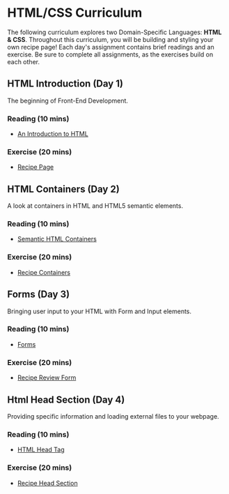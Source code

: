 # HTML/CSS Curriculum

The following curriculum explores two Domain-Specific Languages: **HTML & CSS**. Throughout this curriculum, you will be building and styling your own recipe page! Each day's assignment contains brief readings and an exercise. Be sure to complete all assignments, as the exercises build on each other.

## HTML Introduction (Day 1)

The beginning of Front-End Development.

### Reading (10 mins)

+ [An Introduction to HTML](readings/introduction.md)

### Exercise (20 mins)

+ [Recipe Page](homeworks/introduction/introduction_html_exercise.md)

## HTML Containers (Day 2)

A look at containers in HTML and HTML5 semantic elements.

### Reading (10 mins)

+ [Semantic HTML Containers](readings/containers.md)

### Exercise (20 mins)

+ [Recipe Containers](homeworks/containers/containers_html_exercise.md)

## Forms (Day 3)

Bringing user input to your HTML with Form and Input elements.

### Reading (10 mins)

+ [Forms](readings/forms.md)

### Exercise (20 mins)

+ [Recipe Review Form](homeworks/forms/forms_html_exercise.md)

## Html Head Section (Day 4)

Providing specific information and loading external files to your webpage.

### Reading (10 mins)

+ [HTML Head Tag](readings/head_section.md)

### Exercise (20 mins)

+ [Recipe Head Section](homeworks/head_section/html_head_section_exercise.md)
